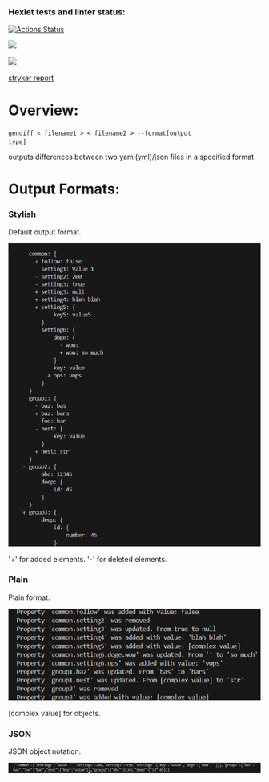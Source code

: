 ### Hexlet tests and linter status:
[![Actions Status](https://github.com/Mikhail-Makharia-1105o/frontend-project-46/actions/workflows/hexlet-check.yml/badge.svg)](https://github.com/Mikhail-Makharia-1105o/frontend-project-46/actions)

<a href="https://codeclimate.com/github/Mikhail-Makharia-1105o/frontend-project-46/maintainability"><img src="https://api.codeclimate.com/v1/badges/af84823b83cb3d3df30f/maintainability" /></a>

<a href="https://codeclimate.com/github/Mikhail-Makharia-1105o/frontend-project-46/test_coverage"><img src="https://api.codeclimate.com/v1/badges/af84823b83cb3d3df30f/test_coverage" /></a>

<a href="reports/mutation/mutation.html">stryker report</a>


<h1>Overview:</h1>

<code>gendiff < filename1 > < filename2 > --format[output type]</code>

outputs differences between two yaml(yml)/json files in a specified format.

<h1>Output Formats:</h1>

<h3>Stylish</h3>

Default output format.

![stylish diff](fixtures/image.png)

'+' for added elements.
'-' for deleted elements.

<h3>Plain</h3>

Plain format.

![plain diff](fixtures/image-1.png)

[complex value] for objects.

<h3>JSON</h3>

JSON object notation.

![JSON diff](fixtures/image-2.png)